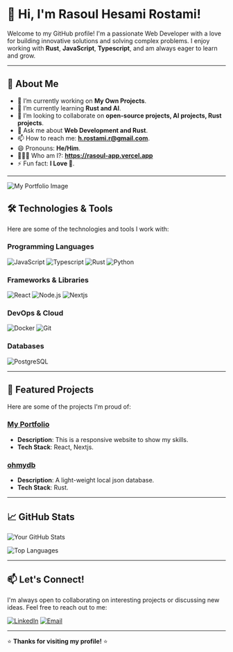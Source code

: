 # 👋 Hi, I'm Rasoul Hesami Rostami!

Welcome to my GitHub profile! I'm a passionate Web Developer with a love for building innovative solutions and solving complex problems. I enjoy working with **Rust**, **JavaScript**, **Typescript**, and am always eager to learn and grow.

---

## 🚀 **About Me**

- 🔭 I’m currently working on **My Own Projects**.
- 🌱 I’m currently learning **Rust and AI**.
- 👯 I’m looking to collaborate on **open-source projects, AI projects, Rust projects**.
- 💬 Ask me about **Web Development and Rust**.
- 📫 How to reach me: **h.rostami.r@gmail.com**.
- 😄 Pronouns: **He/Him**.
- 👨🏻‍💻 Who am I?: **https://rasoul-app.vercel.app**
- ⚡ Fun fact: **I Love 🚀**.

---

![My Portfolio Image](https://rasoul-app.vercel.app/og-main-image.png)

## 🛠️ **Technologies & Tools**

Here are some of the technologies and tools I work with:

### Programming Languages
![JavaScript](https://img.shields.io/badge/JavaScript-F7DF1E?style=for-the-badge&logo=javascript&logoColor=black)
![Typescript](https://img.shields.io/badge/TypeScript-3178C6?style=for-the-badge&logo=typescript&logoColor=white)
![Rust](https://img.shields.io/badge/Rust-000000?style=for-the-badge&logo=Rust&logoColor=white)
![Python](https://img.shields.io/badge/python-3670A0?style=for-the-badge&logo=python&logoColor=ffdd54)

### Frameworks & Libraries
![React](https://img.shields.io/badge/React-20232A?style=for-the-badge&logo=react&logoColor=61DAFB)
![Node.js](https://img.shields.io/badge/Node.js-339933?style=for-the-badge&logo=nodedotjs&logoColor=white)
![Nextjs](https://img.shields.io/badge/next.js-000000?style=for-the-badge&logo=nextdotjs&logoColor=white)

### DevOps & Cloud
![Docker](https://img.shields.io/badge/Docker-2496ED?style=for-the-badge&logo=docker&logoColor=white)
![Git](https://img.shields.io/badge/Git-F05032?style=for-the-badge&logo=git&logoColor=white)

### Databases
![PostgreSQL](https://img.shields.io/badge/PostgreSQL-4169E1?style=for-the-badge&logo=postgresql&logoColor=white)

---

## 📂 **Featured Projects**

Here are some of the projects I'm proud of:

### [My Portfolio](https://github.com/Rasoul678/rasoul-app)
- **Description**: This is a responsive website to show my skills.
- **Tech Stack**: React, Nextjs.

### [ohmydb](https://github.com/Rasoul678/ohmydb)
- **Description**: A light-weight local json database.
- **Tech Stack**: Rust.

---

## 📈 **GitHub Stats**

![Your GitHub Stats](https://github-readme-stats.vercel.app/api?username=Rasoul678&show_icons=true&theme=radical)

![Top Languages](https://github-readme-stats.vercel.app/api/top-langs/?username=Rasoul678&layout=compact&theme=radical)

---

## 📫 **Let's Connect!**

I'm always open to collaborating on interesting projects or discussing new ideas. Feel free to reach out to me:

[![LinkedIn](https://img.shields.io/badge/LinkedIn-0077B5?style=for-the-badge&logo=linkedin&logoColor=white)](https://www.linkedin.com/in/rasoul-hesami-rostami/)
[![Email](https://img.shields.io/badge/Email-D14836?style=for-the-badge&logo=gmail&logoColor=white)](mailto:h.rostami.r@gmail.com)

---

⭐️ **Thanks for visiting my profile!** ⭐️
